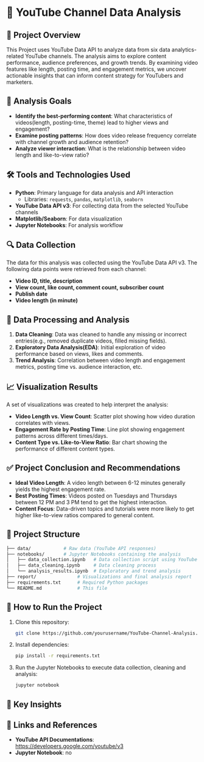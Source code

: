 # 🎥 YouTube Channel Data Analysis

## 📌 Project Overview

This Project uses YouTube Data API to analyze data from six data analytics-related YouTube channels. The analysis aims to explore content performance, audience preferences, and growth trends. By examining video features like length, posting time, and engagement metrics, we uncover actionable insights that can inform content strategy for YouTubers and marketers.

## 🎯 Analysis Goals

* **Identify the best-performing content**: What characteristics of videos(length, posting-time, theme) lead to higher views and engagement?
* **Examine posting patterns**: How does video release frequency correlate with channel growth and audience retention?
* **Analyze viewer interaction**: What is the relationship between video length and like-to-view ratio?

## 🛠️ Tools and Technologies Used

* **Python**: Primary language for data analysis and API interaction
  * Libraries: `requests`, `pandas`, `matplotlib`, `seaborn`
* **YouTube Data API v3**: For collecting data from the selected YouTube channels
* **Matplotlib/Seaborn**: For data visualization
* **Jupyter Notebooks**: For analysis workflow  

## 🔍 Data Collection

The data for this analysis was collected using the YouTube Data API v3. The following data points were retrieved from each channel:

* **Video ID, title, description**
* **View count, like count, comment count, subscriber count**
* **Publish date**
* **Video length (in minute)**

## 💾 Data Processing and Analysis

1. **Data Cleaning**: Data was cleaned to handle any missing or incorrect entries(e.g., removed duplicate videos, filled missing fields).
2. **Exploratory Data Analysis(EDA)**: Initial exploration of video performance based on views, likes and comments.
3. **Trend Analysis**: Correlation between video length and engagement metrics, posting time vs. audience interaction, etc.

## 📈 Visualization Results

A set of visualizations was created to help interpret the analysis:

* **Video Length vs. View Count**: Scatter plot showing how video duration correlates with views.
* **Engagement Rate by Posting Time**: Line plot showing engagement patterns across different times/days.
* **Content Type vs. Like-to-View Ratio**: Bar chart showing the performance of different content types.

## ✅ Project Conclusion and Recommendations

* **Ideal Video Length**: A video length between 6-12 minutes generally yields the highest engagement rate.
* **Best Posting Times**: Videos posted on Tuesdays and Thursdays between 12 PM and 3 PM tend to get the highest interaction.
* **Content Focus**: Data-driven topics and tutorials were more likely to get higher like-to-view ratios compared to general content.

## 📁 Project Structure

```bash
├── data/            # Raw data (YouTube API responses)
├── notebooks/       # Jupyter Notebooks containing the analysis
│   ├── data_collection.ipynb   # Data collection script using YouTube API
│   ├── data_cleaning.ipynb     # Data cleaning process
│   └── analysis_results.ipynb  # Exploratory and trend analysis
├── report/               # Visualizations and final analysis report
├── requirements.txt      # Required Python packages
└── README.md             # This file
```

## 📜 How to Run the Project

1. Clone this repository:

    ```bash
    git clone https://github.com/yourusername/YouTube-Channel-Analysis.git    
    ```

2. Install dependencies:

    ```bash
    pip install -r requirements.txt    
    ```

3. Run the Jupyter Notebooks to execute data collection, cleaning and analysis:

    ```bash
    jupyter notebook
    ```

## 🔑 Key Insights

## 🔗 Links and References

* **YouTube API Documentations**: https://developers.google.com/youtube/v3
* **Jupyter Notebook**: no
